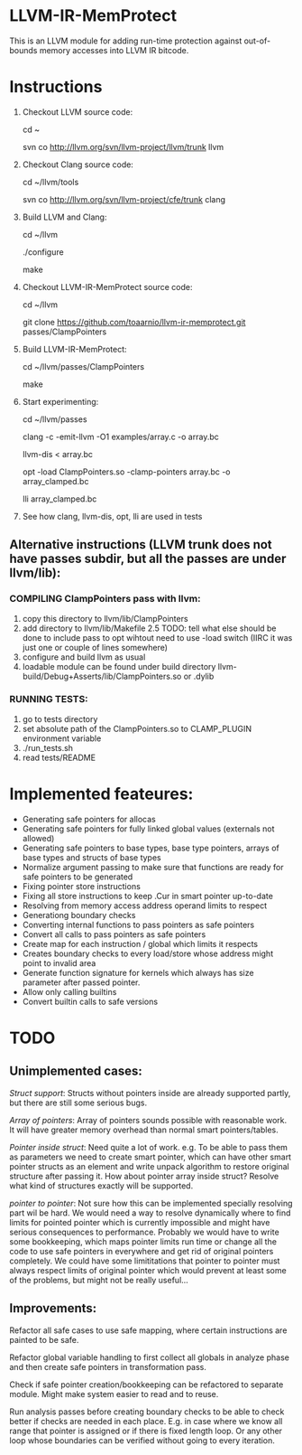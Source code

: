 LLVM-IR-MemProtect
==================

This is an LLVM module for adding run-time protection against
out-of-bounds memory accesses into LLVM IR bitcode.

Instructions
============

1. Checkout LLVM source code:

   cd ~
   
   svn co http://llvm.org/svn/llvm-project/llvm/trunk llvm

2. Checkout Clang source code:

   cd ~/llvm/tools
   
   svn co http://llvm.org/svn/llvm-project/cfe/trunk clang

3. Build LLVM and Clang:

   cd ~/llvm
   
   ./configure
   
   make

4. Checkout LLVM-IR-MemProtect source code:

   cd ~/llvm
   
   git clone https://github.com/toaarnio/llvm-ir-memprotect.git passes/ClampPointers

5. Build LLVM-IR-MemProtect:

   cd ~/llvm/passes/ClampPointers
   
   make

6. Start experimenting:

   cd ~/llvm/passes
   
   clang -c -emit-llvm -O1 examples/array.c -o array.bc
   
   llvm-dis < array.bc

   opt -load ClampPointers.so -clamp-pointers array.bc -o array_clamped.bc
   
   lli array_clamped.bc

7. See how clang, llvm-dis, opt, lli are used in tests

## Alternative instructions (LLVM trunk does not have passes subdir, but all the passes are under llvm/lib):

### COMPILING ClampPointers pass with llvm:

1. copy this directory to llvm/lib/ClampPointers
2. add directory to llvm/lib/Makefile
2.5 TODO: tell what else should be done to include pass to opt wihtout need to use -load switch (IIRC it was just one or couple of lines somewhere)
3. configure and build llvm as usual
4. loadable module can be found under build directory llvm-build/Debug+Asserts/lib/ClampPointers.so or .dylib

### RUNNING TESTS:

1. go to tests directory
2. set absolute path of the ClampPointers.so to CLAMP_PLUGIN environment variable
3. ./run_tests.sh 
4. read tests/README


# Implemented feateures:

* Generating safe pointers for allocas
* Generating safe pointers for fully linked global values (externals not allowed)
* Generating safe pointers to base types, base type pointers, arrays of base types and structs of base types
* Normalize argument passing to make sure that functions are ready for safe pointers to be generated
* Fixing pointer store instructions
* Fixing all store instructions to keep .Cur in smart pointer up-to-date
* Resolving from memory access address operand limits to respect
* Generationg boundary checks
* Converting internal functions to pass pointers as safe pointers
* Convert all calls to pass pointers as safe pointers
* Create map for each instruction / global which limits it respects
* Creates boundary checks to every load/store whose address might point to invalid area 
* Generate function signature for kernels which always has size parameter after passed pointer.
* Allow only calling builtins
* Convert builtin calls to safe versions

# TODO

## Unimplemented cases: 

*Struct support*: Structs without pointers inside are already supported partly, but there are still some
serious bugs.

*Array of pointers*: Array of pointers sounds possible with reasonable work. 
It will have greater memory overhead than normal smart pointers/tables. 
            
*Pointer inside struct*: Need quite a lot of work. e.g. To be able to pass them as parameters we need to 
create smart pointer, which can have other smart pointer structs as an element and write unpack algorithm
to restore original structure after passing it. How about pointer array inside struct? Resolve what kind
of structures exactly will be supported.

*pointer to pointer*: Not sure how this can be implemented specially resolving part wil be hard. We would 
need a way to resolve dynamically where to find limits for pointed pointer which is currently impossible 
and might have serious consequences to performance. Probably we would have to write some bookkeeping, 
which maps pointer limits run time or change all the code to use safe pointers in everywhere and get rid of 
original pointers completely. We could have some limititations that pointer to pointer must always respect 
limits of original pointer which would prevent at least some of the problems, but might not be really useful... 

## Improvements:

Refactor all safe cases to use safe mapping, where certain instructions are painted to be safe.

Refactor global variable handling to first collect all globals in analyze phase and then create
safe pointers in transformation pass.

Check if safe pointer creation/bookkeeping can be refactored to separate module. Might make system 
easier to read and to reuse.

Run analysis passes before creating boundary checks to be able to check better if checks are needed
in each place. E.g. in case where we know all range that pointer is assigned or if there is fixed
length loop. Or any other loop whose boundaries can be verified without going to every iteration.

